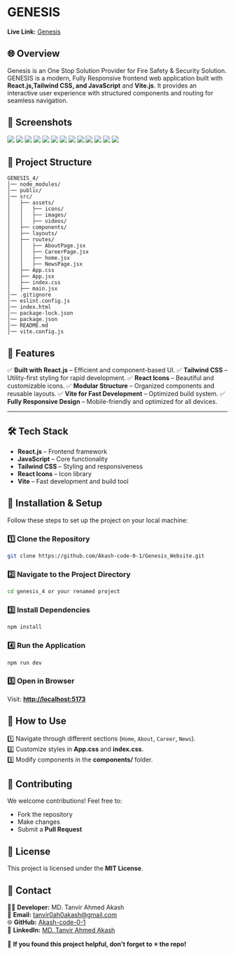# GENESIS

**Live Link:** [Genesis](https://akashgenesisweb.netlify.app/)

## 🌐 Overview
Genesis is an One Stop Solution Provider for Fire Safety & Security Solution.
GENESIS is a modern, Fully Responsive frontend web application built with **React.js,Tailwind CSS, and JavaScript** and **Vite.js**. It provides an interactive user experience with structured components and routing for seamless navigation. 

## 📸 Screenshots  

![](https://github.com/Akash-code-0-1/Genesis_Website/blob/main/src/assets/Web_ss/1.PNG?raw=true)
![](https://github.com/Akash-code-0-1/Genesis_Website/blob/main/src/assets/Web_ss/2.PNG?raw=true)
![](https://github.com/Akash-code-0-1/Genesis_Website/blob/main/src/assets/Web_ss/3.PNG?raw=true)
![](https://github.com/Akash-code-0-1/Genesis_Website/blob/main/src/assets/Web_ss/4.PNG?raw=true)
![](https://github.com/Akash-code-0-1/Genesis_Website/blob/main/src/assets/Web_ss/5.PNG?raw=true)
![](https://github.com/Akash-code-0-1/Genesis_Website/blob/main/src/assets/Web_ss/6.PNG?raw=true)
![](https://github.com/Akash-code-0-1/Genesis_Website/blob/main/src/assets/Web_ss/7.PNG?raw=true)
![](https://github.com/Akash-code-0-1/Genesis_Website/blob/main/src/assets/Web_ss/8.PNG?raw=true)
![](https://github.com/Akash-code-0-1/Genesis_Website/blob/main/src/assets/Web_ss/9.PNG?raw=true)
![](https://github.com/Akash-code-0-1/Genesis_Website/blob/main/src/assets/Web_ss/10.PNG?raw=true)
![](https://github.com/Akash-code-0-1/Genesis_Website/blob/main/src/assets/Web_ss/11.PNG?raw=true)
![](https://github.com/Akash-code-0-1/Genesis_Website/blob/main/src/assets/Web_ss/12.PNG?raw=true)
![](https://github.com/Akash-code-0-1/Genesis_Website/blob/main/src/assets/Web_ss/13.PNG?raw=true)


## 📂 Project Structure
```
GENESIS_4/
│── node_modules/
│── public/
│── src/
│   ├── assets/
│   │   ├── icons/
│   │   ├── images/
│   │   ├── videos/
│   ├── components/
│   ├── layouts/
│   ├── routes/
│   │   ├── AboutPage.jsx
│   │   ├── CareerPage.jsx
│   │   ├── home.jsx
│   │   ├── NewsPage.jsx
│   ├── App.css
│   ├── App.jsx
│   ├── index.css
│   ├── main.jsx
│── .gitignore
│── eslint.config.js
│── index.html
│── package-lock.json
│── package.json
│── README.md
│── vite.config.js
```

## 📌 Features

✅ **Built with React.js** – Efficient and component-based UI.
✅ **Tailwind CSS** – Utility-first styling for rapid development.
✅ **React Icons** – Beautiful and customizable icons.
✅ **Modular Structure** – Organized components and reusable layouts.
✅ **Vite for Fast Development** – Optimized build system.
✅ **Fully Responsive Design** – Mobile-friendly and optimized for all devices.

---

## 🛠️ Tech Stack

- **React.js** – Frontend framework
- **JavaScript** – Core functionality
- **Tailwind CSS** – Styling and responsiveness
- **React Icons** – Icon library
- **Vite** – Fast development and build tool


## 💽 Installation & Setup
Follow these steps to set up the project on your local machine:

### 1️⃣ Clone the Repository
```sh
git clone https://github.com/Akash-code-0-1/Genesis_Website.git
```

### 2️⃣ Navigate to the Project Directory
```sh
cd genesis_4 or your renamed project
```

### 3️⃣ Install Dependencies
```sh
npm install
```

### 4️⃣ Run the Application
```sh
npm run dev
```

### 5️⃣ Open in Browser
Visit: **[http://localhost:5173](http://localhost:5173)**

## 📌 How to Use
1️⃣ Navigate through different sections (`Home`, `About`, `Career`, `News`).  
2️⃣ Customize styles in **App.css** and **index.css**.  
3️⃣ Modify components in the **components/** folder.  

## 🎯 Contributing
We welcome contributions! Feel free to:
- Fork the repository
- Make changes
- Submit a **Pull Request**

## 📝 License
This project is licensed under the **MIT License**.

## 💌 Contact
👨‍💻 **Developer:** MD. Tanvir Ahmed Akash  
📧 **Email:** tanvir0ah0akash@gmail.com  
🌐 **GitHub:** [Akash-code-0-1](https://github.com/Akash-code-0-1)  
💼 **LinkedIn:** [MD. Tanvir Ahmed Akash](https://www.linkedin.com/in/md-tanvir-ahmed-akash-8ba50b2b9/)  

🚀 **If you found this project helpful, don't forget to ⭐ the repo!**


